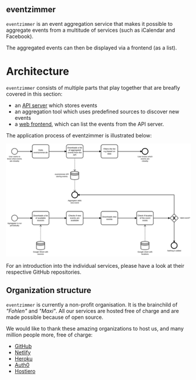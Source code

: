 eventzimmer
-----------

`eventzimmer` is an event aggregation service that makes it possible to aggregate events from a multitude of services (such as iCalendar and Facebook).

The aggregated events can then be displayed via a frontend (as a list).

# Architecture

`eventzimmer` consists of multiple parts that play together that are breafly covered in this section:

- an [API server](https://eventzimmer-api.herokuapp.com/v1/ui) which stores events
- an aggregation tool which uses predefined sources to discover new events
- a [web frontend](https://eventzimmer.de), which can list the events from the API server.

The application process of eventzimmer is illustrated below:

![eventzimmer bpm](./eventzimmer_process.svg "eventzimmer bpmn")

For an introduction into the individual services, please have a look at their respective GitHub repositories.

## Organization structure

`eventzimmer` is currently a non-profit organisation. It is the brainchild of _"Fohlen"_ and _"Maxi"_.
All our services are hosted free of charge and are made possible because of open source.

We would like to thank these amazing organizations to host us, and many million people more, free of charge:

- [GitHub](https://github.com/)
- [Netlify](https://netlify.com)
- [Heroku](https://heroku.com)
- [Auth0](https://auth0.com)
- [Hostiero](https://www.hostiero.com/)
